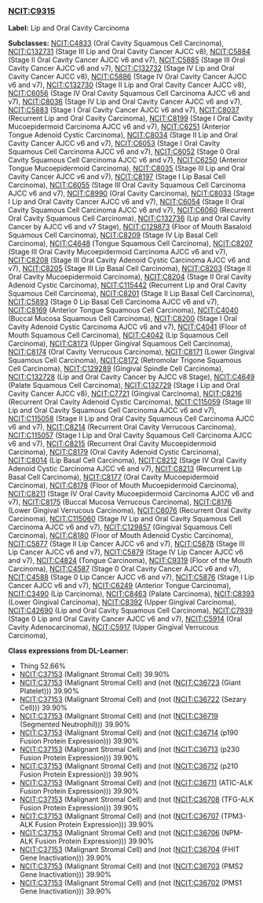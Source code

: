 
### [NCIT:C9315](http://purl.obolibrary.org/obo/NCIT_C9315)
**Label:** Lip and Oral Cavity Carcinoma

**Subclasses:** [NCIT:C4833](http://purl.obolibrary.org/obo/NCIT_C4833) (Oral Cavity Squamous Cell Carcinoma), [NCIT:C132731](http://purl.obolibrary.org/obo/NCIT_C132731) (Stage III Lip and Oral Cavity Cancer AJCC v8), [NCIT:C5884](http://purl.obolibrary.org/obo/NCIT_C5884) (Stage II Oral Cavity Cancer AJCC v6 and v7), [NCIT:C5885](http://purl.obolibrary.org/obo/NCIT_C5885) (Stage III Oral Cavity Cancer AJCC v6 and v7), [NCIT:C132732](http://purl.obolibrary.org/obo/NCIT_C132732) (Stage IV Lip and Oral Cavity Cancer AJCC v8), [NCIT:C5886](http://purl.obolibrary.org/obo/NCIT_C5886) (Stage IV Oral Cavity Cancer AJCC v6 and v7), [NCIT:C132730](http://purl.obolibrary.org/obo/NCIT_C132730) (Stage II Lip and Oral Cavity Cancer AJCC v8), [NCIT:C6056](http://purl.obolibrary.org/obo/NCIT_C6056) (Stage IV Oral Cavity Squamous Cell Carcinoma AJCC v6 and v7), [NCIT:C8036](http://purl.obolibrary.org/obo/NCIT_C8036) (Stage IV Lip and Oral Cavity Cancer AJCC v6 and v7), [NCIT:C5883](http://purl.obolibrary.org/obo/NCIT_C5883) (Stage I Oral Cavity Cancer AJCC v6 and v7), [NCIT:C8037](http://purl.obolibrary.org/obo/NCIT_C8037) (Recurrent Lip and Oral Cavity Carcinoma), [NCIT:C8199](http://purl.obolibrary.org/obo/NCIT_C8199) (Stage I Oral Cavity Mucoepidermoid Carcinoma AJCC v6 and v7), [NCIT:C6251](http://purl.obolibrary.org/obo/NCIT_C6251) (Anterior Tongue Adenoid Cystic Carcinoma), [NCIT:C8034](http://purl.obolibrary.org/obo/NCIT_C8034) (Stage II Lip and Oral Cavity Cancer AJCC v6 and v7), [NCIT:C6053](http://purl.obolibrary.org/obo/NCIT_C6053) (Stage I Oral Cavity Squamous Cell Carcinoma AJCC v6 and v7), [NCIT:C6052](http://purl.obolibrary.org/obo/NCIT_C6052) (Stage 0 Oral Cavity Squamous Cell Carcinoma AJCC v6 and v7), [NCIT:C6250](http://purl.obolibrary.org/obo/NCIT_C6250) (Anterior Tongue Mucoepidermoid Carcinoma), [NCIT:C8035](http://purl.obolibrary.org/obo/NCIT_C8035) (Stage III Lip and Oral Cavity Cancer AJCC v6 and v7), [NCIT:C8197](http://purl.obolibrary.org/obo/NCIT_C8197) (Stage I Lip Basal Cell Carcinoma), [NCIT:C6055](http://purl.obolibrary.org/obo/NCIT_C6055) (Stage III Oral Cavity Squamous Cell Carcinoma AJCC v6 and v7), [NCIT:C8990](http://purl.obolibrary.org/obo/NCIT_C8990) (Oral Cavity Carcinoma), [NCIT:C8033](http://purl.obolibrary.org/obo/NCIT_C8033) (Stage I Lip and Oral Cavity Cancer AJCC v6 and v7), [NCIT:C6054](http://purl.obolibrary.org/obo/NCIT_C6054) (Stage II Oral Cavity Squamous Cell Carcinoma AJCC v6 and v7), [NCIT:C6060](http://purl.obolibrary.org/obo/NCIT_C6060) (Recurrent Oral Cavity Squamous Cell Carcinoma), [NCIT:C132736](http://purl.obolibrary.org/obo/NCIT_C132736) (Lip and Oral Cavity Cancer by AJCC v6 and v7 Stage), [NCIT:C129873](http://purl.obolibrary.org/obo/NCIT_C129873) (Floor of Mouth Basaloid Squamous Cell Carcinoma), [NCIT:C8209](http://purl.obolibrary.org/obo/NCIT_C8209) (Stage IV Lip Basal Cell Carcinoma), [NCIT:C4648](http://purl.obolibrary.org/obo/NCIT_C4648) (Tongue Squamous Cell Carcinoma), [NCIT:C8207](http://purl.obolibrary.org/obo/NCIT_C8207) (Stage III Oral Cavity Mucoepidermoid Carcinoma AJCC v6 and v7), [NCIT:C8208](http://purl.obolibrary.org/obo/NCIT_C8208) (Stage III Oral Cavity Adenoid Cystic Carcinoma AJCC v6 and v7), [NCIT:C8205](http://purl.obolibrary.org/obo/NCIT_C8205) (Stage III Lip Basal Cell Carcinoma), [NCIT:C8203](http://purl.obolibrary.org/obo/NCIT_C8203) (Stage II Oral Cavity Mucoepidermoid Carcinoma), [NCIT:C8204](http://purl.obolibrary.org/obo/NCIT_C8204) (Stage II Oral Cavity Adenoid Cystic Carcinoma), [NCIT:C115442](http://purl.obolibrary.org/obo/NCIT_C115442) (Recurrent Lip and Oral Cavity Squamous Cell Carcinoma), [NCIT:C8201](http://purl.obolibrary.org/obo/NCIT_C8201) (Stage II Lip Basal Cell Carcinoma), [NCIT:C5893](http://purl.obolibrary.org/obo/NCIT_C5893) (Stage 0 Lip Basal Cell Carcinoma AJCC v6 and v7), [NCIT:C8169](http://purl.obolibrary.org/obo/NCIT_C8169) (Anterior Tongue Squamous Cell Carcinoma), [NCIT:C4040](http://purl.obolibrary.org/obo/NCIT_C4040) (Buccal Mucosa Squamous Cell Carcinoma), [NCIT:C8200](http://purl.obolibrary.org/obo/NCIT_C8200) (Stage I Oral Cavity Adenoid Cystic Carcinoma AJCC v6 and v7), [NCIT:C4041](http://purl.obolibrary.org/obo/NCIT_C4041) (Floor of Mouth Squamous Cell Carcinoma), [NCIT:C4042](http://purl.obolibrary.org/obo/NCIT_C4042) (Lip Squamous Cell Carcinoma), [NCIT:C8173](http://purl.obolibrary.org/obo/NCIT_C8173) (Upper Gingival Squamous Cell Carcinoma), [NCIT:C8174](http://purl.obolibrary.org/obo/NCIT_C8174) (Oral Cavity Verrucous Carcinoma), [NCIT:C8171](http://purl.obolibrary.org/obo/NCIT_C8171) (Lower Gingival Squamous Cell Carcinoma), [NCIT:C8172](http://purl.obolibrary.org/obo/NCIT_C8172) (Retromolar Trigone Squamous Cell Carcinoma), [NCIT:C129289](http://purl.obolibrary.org/obo/NCIT_C129289) (Gingival Spindle Cell Carcinoma), [NCIT:C132728](http://purl.obolibrary.org/obo/NCIT_C132728) (Lip and Oral Cavity Cancer by AJCC v8 Stage), [NCIT:C4649](http://purl.obolibrary.org/obo/NCIT_C4649) (Palate Squamous Cell Carcinoma), [NCIT:C132729](http://purl.obolibrary.org/obo/NCIT_C132729) (Stage I Lip and Oral Cavity Cancer AJCC v8), [NCIT:C7721](http://purl.obolibrary.org/obo/NCIT_C7721) (Gingival Carcinoma), [NCIT:C8216](http://purl.obolibrary.org/obo/NCIT_C8216) (Recurrent Oral Cavity Adenoid Cystic Carcinoma), [NCIT:C115059](http://purl.obolibrary.org/obo/NCIT_C115059) (Stage III Lip and Oral Cavity Squamous Cell Carcinoma AJCC v6 and v7), [NCIT:C115058](http://purl.obolibrary.org/obo/NCIT_C115058) (Stage II Lip and Oral Cavity Squamous Cell Carcinoma AJCC v6 and v7), [NCIT:C8214](http://purl.obolibrary.org/obo/NCIT_C8214) (Recurrent Oral Cavity Verrucous Carcinoma), [NCIT:C115057](http://purl.obolibrary.org/obo/NCIT_C115057) (Stage I Lip and Oral Cavity Squamous Cell Carcinoma AJCC v6 and v7), [NCIT:C8215](http://purl.obolibrary.org/obo/NCIT_C8215) (Recurrent Oral Cavity Mucoepidermoid Carcinoma), [NCIT:C8179](http://purl.obolibrary.org/obo/NCIT_C8179) (Oral Cavity Adenoid Cystic Carcinoma), [NCIT:C8014](http://purl.obolibrary.org/obo/NCIT_C8014) (Lip Basal Cell Carcinoma), [NCIT:C8212](http://purl.obolibrary.org/obo/NCIT_C8212) (Stage IV Oral Cavity Adenoid Cystic Carcinoma AJCC v6 and v7), [NCIT:C8213](http://purl.obolibrary.org/obo/NCIT_C8213) (Recurrent Lip Basal Cell Carcinoma), [NCIT:C8177](http://purl.obolibrary.org/obo/NCIT_C8177) (Oral Cavity Mucoepidermoid Carcinoma), [NCIT:C8178](http://purl.obolibrary.org/obo/NCIT_C8178) (Floor of Mouth Mucoepidermoid Carcinoma), [NCIT:C8211](http://purl.obolibrary.org/obo/NCIT_C8211) (Stage IV Oral Cavity Mucoepidermoid Carcinoma AJCC v6 and v7), [NCIT:C8175](http://purl.obolibrary.org/obo/NCIT_C8175) (Buccal Mucosa Verrucous Carcinoma), [NCIT:C8176](http://purl.obolibrary.org/obo/NCIT_C8176) (Lower Gingival Verrucous Carcinoma), [NCIT:C6076](http://purl.obolibrary.org/obo/NCIT_C6076) (Recurrent Oral Cavity Carcinoma), [NCIT:C115060](http://purl.obolibrary.org/obo/NCIT_C115060) (Stage IV Lip and Oral Cavity Squamous Cell Carcinoma AJCC v6 and v7), [NCIT:C129857](http://purl.obolibrary.org/obo/NCIT_C129857) (Gingival Squamous Cell Carcinoma), [NCIT:C8180](http://purl.obolibrary.org/obo/NCIT_C8180) (Floor of Mouth Adenoid Cystic Carcinoma), [NCIT:C5877](http://purl.obolibrary.org/obo/NCIT_C5877) (Stage II Lip Cancer AJCC v6 and v7), [NCIT:C5878](http://purl.obolibrary.org/obo/NCIT_C5878) (Stage III Lip Cancer AJCC v6 and v7), [NCIT:C5879](http://purl.obolibrary.org/obo/NCIT_C5879) (Stage IV Lip Cancer AJCC v6 and v7), [NCIT:C4824](http://purl.obolibrary.org/obo/NCIT_C4824) (Tongue Carcinoma), [NCIT:C9319](http://purl.obolibrary.org/obo/NCIT_C9319) (Floor of the Mouth Carcinoma), [NCIT:C4587](http://purl.obolibrary.org/obo/NCIT_C4587) (Stage 0 Oral Cavity Cancer AJCC v6 and v7), [NCIT:C4588](http://purl.obolibrary.org/obo/NCIT_C4588) (Stage 0 Lip Cancer AJCC v6 and v7), [NCIT:C5876](http://purl.obolibrary.org/obo/NCIT_C5876) (Stage I Lip Cancer AJCC v6 and v7), [NCIT:C6249](http://purl.obolibrary.org/obo/NCIT_C6249) (Anterior Tongue Carcinoma), [NCIT:C3490](http://purl.obolibrary.org/obo/NCIT_C3490) (Lip Carcinoma), [NCIT:C8463](http://purl.obolibrary.org/obo/NCIT_C8463) (Palate Carcinoma), [NCIT:C8393](http://purl.obolibrary.org/obo/NCIT_C8393) (Lower Gingival Carcinoma), [NCIT:C8392](http://purl.obolibrary.org/obo/NCIT_C8392) (Upper Gingival Carcinoma), [NCIT:C42690](http://purl.obolibrary.org/obo/NCIT_C42690) (Lip and Oral Cavity Squamous Cell Carcinoma), [NCIT:C7939](http://purl.obolibrary.org/obo/NCIT_C7939) (Stage 0 Lip and Oral Cavity Cancer AJCC v6 and v7), [NCIT:C5914](http://purl.obolibrary.org/obo/NCIT_C5914) (Oral Cavity Adenocarcinoma), [NCIT:C5917](http://purl.obolibrary.org/obo/NCIT_C5917) (Upper Gingival Verrucous Carcinoma), 

**Class expressions from DL-Learner:**

- Thing 52.66%
- [NCIT:C37153](http://purl.obolibrary.org/obo/NCIT_C37153) (Malignant Stromal Cell) 39.90%
- [NCIT:C37153](http://purl.obolibrary.org/obo/NCIT_C37153) (Malignant Stromal Cell) and (not ([NCIT:C36723](http://purl.obolibrary.org/obo/NCIT_C36723) (Giant Platelet))) 39.90%
- [NCIT:C37153](http://purl.obolibrary.org/obo/NCIT_C37153) (Malignant Stromal Cell) and (not ([NCIT:C36722](http://purl.obolibrary.org/obo/NCIT_C36722) (Sezary Cell))) 39.90%
- [NCIT:C37153](http://purl.obolibrary.org/obo/NCIT_C37153) (Malignant Stromal Cell) and (not ([NCIT:C36719](http://purl.obolibrary.org/obo/NCIT_C36719) (Segmented Neutrophil))) 39.90%
- [NCIT:C37153](http://purl.obolibrary.org/obo/NCIT_C37153) (Malignant Stromal Cell) and (not ([NCIT:C36714](http://purl.obolibrary.org/obo/NCIT_C36714) (p190 Fusion Protein Expression))) 39.90%
- [NCIT:C37153](http://purl.obolibrary.org/obo/NCIT_C37153) (Malignant Stromal Cell) and (not ([NCIT:C36713](http://purl.obolibrary.org/obo/NCIT_C36713) (p230 Fusion Protein Expression))) 39.90%
- [NCIT:C37153](http://purl.obolibrary.org/obo/NCIT_C37153) (Malignant Stromal Cell) and (not ([NCIT:C36712](http://purl.obolibrary.org/obo/NCIT_C36712) (p210 Fusion Protein Expression))) 39.90%
- [NCIT:C37153](http://purl.obolibrary.org/obo/NCIT_C37153) (Malignant Stromal Cell) and (not ([NCIT:C36711](http://purl.obolibrary.org/obo/NCIT_C36711) (ATIC-ALK Fusion Protein Expression))) 39.90%
- [NCIT:C37153](http://purl.obolibrary.org/obo/NCIT_C37153) (Malignant Stromal Cell) and (not ([NCIT:C36708](http://purl.obolibrary.org/obo/NCIT_C36708) (TFG-ALK Fusion Protein Expression))) 39.90%
- [NCIT:C37153](http://purl.obolibrary.org/obo/NCIT_C37153) (Malignant Stromal Cell) and (not ([NCIT:C36707](http://purl.obolibrary.org/obo/NCIT_C36707) (TPM3-ALK Fusion Protein Expression))) 39.90%
- [NCIT:C37153](http://purl.obolibrary.org/obo/NCIT_C37153) (Malignant Stromal Cell) and (not ([NCIT:C36706](http://purl.obolibrary.org/obo/NCIT_C36706) (NPM-ALK Fusion Protein Expression))) 39.90%
- [NCIT:C37153](http://purl.obolibrary.org/obo/NCIT_C37153) (Malignant Stromal Cell) and (not ([NCIT:C36704](http://purl.obolibrary.org/obo/NCIT_C36704) (FHIT Gene Inactivation))) 39.90%
- [NCIT:C37153](http://purl.obolibrary.org/obo/NCIT_C37153) (Malignant Stromal Cell) and (not ([NCIT:C36703](http://purl.obolibrary.org/obo/NCIT_C36703) (PMS2 Gene Inactivation))) 39.90%
- [NCIT:C37153](http://purl.obolibrary.org/obo/NCIT_C37153) (Malignant Stromal Cell) and (not ([NCIT:C36702](http://purl.obolibrary.org/obo/NCIT_C36702) (PMS1 Gene Inactivation))) 39.90%


